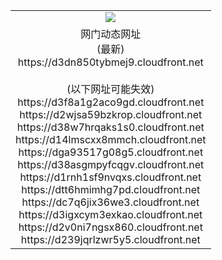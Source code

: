 ﻿<table>
  <tr></tr>
  <tr><td colspan=2 align=center><img src="https://d3dn850tybmej9.cloudfront.net/Up/oGate.jpg" /></td></tr>
  <tr><td colspan=2 align=center>网门动态网址<br/>(最新)
<br>https://d3dn850tybmej9.cloudfront.net
<br/><br/>(以下网址可能失效)
<br>https://d3f8a1g2aco9gd.cloudfront.net
<br>https://d2wjsa59bzkrop.cloudfront.net
<br>https://d38w7hrqaks1s0.cloudfront.net
<br>https://d14lmscxx8mmch.cloudfront.net
<br>https://dga93517g08g5.cloudfront.net
<br>https://d38asgmpyfcqgv.cloudfront.net
<br>https://d1rnh1sf9nvqxs.cloudfront.net
<br>https://dtt6hmimhg7pd.cloudfront.net
<br>https://dc7q6jix36we3.cloudfront.net
<br>https://d3igxcym3exkao.cloudfront.net
<br>https://d2v0ni7ngsx860.cloudfront.net
<br>https://d239jqrlzwr5y5.cloudfront.net
    </td>
  </tr>
</table>
